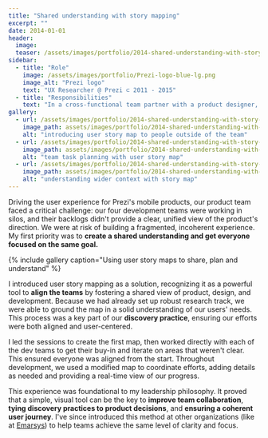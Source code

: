 ```yaml
---
title: "Shared understanding with story mapping"
excerpt: ""
date: 2014-01-01
header:
  image:
  teaser: /assets/images/portfolio/2014-shared-understanding-with-story-mapping-2.jpg
sidebar:
  - title: "Role"
    image: /assets/images/portfolio/Prezi-logo-blue-lg.png
    image_alt: "Prezi logo"
    text: "UX Researcher @ Prezi ⊂ 2011 - 2015"
  - title: "Responsibilities"
    text: "In a cross-functional team partner with a product designer, a product manager and engineers and enable discovery and learning about users."
gallery:
  - url: /assets/images/portfolio/2014-shared-understanding-with-story-mapping-1.jpg
    image_path: assets/images/portfolio/2014-shared-understanding-with-story-mapping-1.jpg
    alt: "introducing user story map to people outside of the team"
  - url: /assets/images/portfolio/2014-shared-understanding-with-story-mapping-2.jpg
    image_path: assets/images/portfolio/2014-shared-understanding-with-story-mapping-2.jpg
    alt: "team task planning with user story map"
  - url: /assets/images/portfolio/2014-shared-understanding-with-story-mapping-3.jpg
    image_path: assets/images/portfolio/2014-shared-understanding-with-story-mapping-3.jpg
    alt: "understanding wider context with story map"
---
```


Driving the user experience for Prezi's mobile products, our product team faced a critical challenge: our four development teams were working in silos, and their backlogs didn't provide a clear, unified view of the product's direction. We were at risk of building a fragmented, incoherent experience. My first priority was to **create a shared understanding and get everyone focused on the same goal.**

{% include gallery caption="Using user story maps to share, plan and understand" %}

I introduced user story mapping as a solution, recognizing it as a powerful tool to **align the teams** by fostering a shared view of product, design, and development. Because we had already set up robust research track, we were able to ground the map in a solid understanding of our users' needs. This process was a key part of our **discovery practice**, ensuring our efforts were both aligned and user-centered.

I led the sessions to create the first map, then worked directly with each of the dev teams to get their buy-in and iterate on areas that weren't clear. This ensured everyone was aligned from the start. Throughout development, we used a modified map to coordinate efforts, adding details as needed and providing a real-time view of our progress. 

This experience was foundational to my leadership philosophy. It proved that a simple, visual tool can be the key to **improve team collaboration**, **tying discovery practices to product decisions**, and **ensuring a coherent user journey**. I've since introduced this method at other organizations (like at [Emarsys](https://blog.craftlab.hu/drawing-houses-fb6893facfbe)) to help teams achieve the same level of clarity and focus.